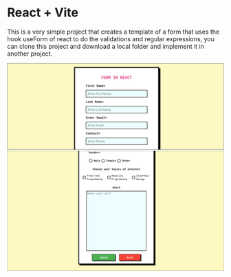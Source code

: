 # React + Vite

This is a very simple project that creates a template of a form that uses the hook useForm of react to do the validations and regular expressions, you can clone this project and download a local folder and implement it in another project.

![Project](./src/assets/imgProject.png) <br> ![Project](./src/assets/imgProject02.png)

